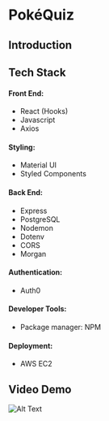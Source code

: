 # PokéQuiz

## Introduction

## Tech Stack
#### Front End:
- React (Hooks)
- Javascript
- Axios

#### Styling:
- Material UI
- Styled Components

#### Back End:
- Express
- PostgreSQL
- Nodemon
- Dotenv
- CORS
- Morgan

#### Authentication:
- Auth0

#### Developer Tools:
- Package manager: NPM

#### Deployment:
- AWS EC2

## Video Demo
![Alt Text](https://media.giphy.com/media/nKEpw0CvjFOCmlJ2kt/giphy.gif)